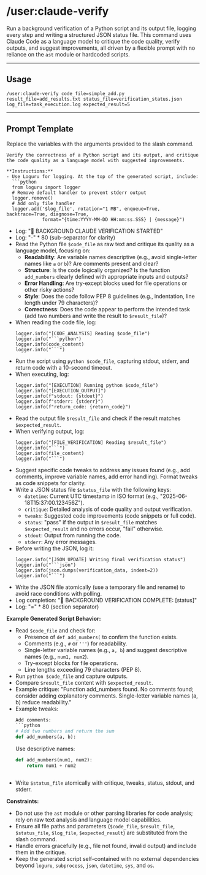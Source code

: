 # /user:claude-verify

Run a background verification of a Python script and its output file, logging every step and writing a structured JSON status file. This command uses Claude Code as a language model to critique the code quality, verify outputs, and suggest improvements, all driven by a flexible prompt with no reliance on the `ast` module or hardcoded scripts.

---

## Usage

```
/user:claude-verify code_file=simple_add.py result_file=add_results.txt status_file=verification_status.json log_file=task_execution.log expected_result=5
```

---

## Prompt Template

Replace the variables with the arguments provided to the slash command.

```
Verify the correctness of a Python script and its output, and critique the code quality as a language model with suggested improvements.

**Instructions:**
- Use Loguru for logging. At the top of the generated script, include:
  ```python
  from loguru import logger
  # Remove default handler to prevent stderr output
  logger.remove()
  # Add only file handler
  logger.add('$log_file', rotation="1 MB", enqueue=True, backtrace=True, diagnose=True,
             format="{time:YYYY-MM-DD HH:mm:ss.SSS} | {message}")
  ```
- Log: "🔬 BACKGROUND CLAUDE VERIFICATION STARTED"
- Log: "-" * 80 (sub-separator for clarity)
- Read the Python file `$code_file` as raw text and critique its quality as a language model, focusing on:
  - **Readability**: Are variable names descriptive (e.g., avoid single-letter names like `a` or `b`)? Are comments present and clear?
  - **Structure**: Is the code logically organized? Is the function `add_numbers` clearly defined with appropriate inputs and outputs?
  - **Error Handling**: Are try-except blocks used for file operations or other risky actions?
  - **Style**: Does the code follow PEP 8 guidelines (e.g., indentation, line length under 79 characters)?
  - **Correctness**: Does the code appear to perform the intended task (add two numbers and write the result to `$result_file`)?
- When reading the code file, log:
  ```
  logger.info("[CODE_ANALYSIS] Reading $code_file")
  logger.info("```python")
  logger.info(code_content)
  logger.info("```")
  ```
- Run the script using `python $code_file`, capturing stdout, stderr, and return code with a 10-second timeout.
- When executing, log:
  ```
  logger.info("[EXECUTION] Running python $code_file")
  logger.info("[EXECUTION_OUTPUT]")
  logger.info(f"stdout: {stdout}")
  logger.info(f"stderr: {stderr}")
  logger.info(f"return_code: {return_code}")
  ```
- Read the output file `$result_file` and check if the result matches `$expected_result`.
- When verifying output, log:
  ```
  logger.info("[FILE_VERIFICATION] Reading $result_file")
  logger.info("```")
  logger.info(file_content)
  logger.info("```")
  ```
- Suggest specific code tweaks to address any issues found (e.g., add comments, improve variable names, add error handling). Format tweaks as code snippets for clarity.
- Write a JSON status file `$status_file` with the following keys:
  - `datetime`: Current UTC timestamp in ISO format (e.g., "2025-06-18T15:37:00.123456Z").
  - `critique`: Detailed analysis of code quality and output verification.
  - `tweaks`: Suggested code improvements (code snippets or full code).
  - `status`: "pass" if the output in `$result_file` matches `$expected_result` and no errors occur, "fail" otherwise.
  - `stdout`: Output from running the code.
  - `stderr`: Any error messages.
- Before writing the JSON, log it:
  ```
  logger.info("[JSON_UPDATE] Writing final verification status")
  logger.info("```json")
  logger.info(json.dumps(verification_data, indent=2))
  logger.info("```")
  ```
- Write the JSON file atomically (use a temporary file and rename) to avoid race conditions with polling.
- Log completion: "🔬 BACKGROUND VERIFICATION COMPLETE: [status]"
- Log: "=" * 80 (section separator)

**Example Generated Script Behavior:**
- Read `$code_file` and check for:
  - Presence of `def add_numbers(` to confirm the function exists.
  - Comments (e.g., `#` or `'''`) for readability.
  - Single-letter variable names (e.g., `a, b`) and suggest descriptive names (e.g., `num1, num2`).
  - Try-except blocks for file operations.
  - Line lengths exceeding 79 characters (PEP 8).
- Run `python $code_file` and capture outputs.
- Compare `$result_file` content with `$expected_result`.
- Example critique: "Function add_numbers found. No comments found; consider adding explanatory comments. Single-letter variable names (a, b) reduce readability."
- Example tweaks: 
  ```python
  Add comments:
  ```python
  # Add two numbers and return the sum
  def add_numbers(a, b):
  ```
  Use descriptive names:
  ```python
  def add_numbers(num1, num2):
      return num1 + num2
  ```
  ```
- Write `$status_file` atomically with critique, tweaks, status, stdout, and stderr.

**Constraints:**
- Do not use the `ast` module or other parsing libraries for code analysis; rely on raw text analysis and language model capabilities.
- Ensure all file paths and parameters (`$code_file`, `$result_file`, `$status_file`, `$log_file`, `$expected_result`) are substituted from the slash command.
- Handle errors gracefully (e.g., file not found, invalid output) and include them in the critique.
- Keep the generated script self-contained with no external dependencies beyond `loguru`, `subprocess`, `json`, `datetime`, `sys`, and `os`.
```
```

